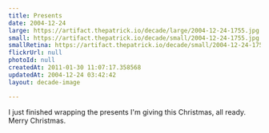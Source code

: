 ```yaml
---
title: Presents
date: 2004-12-24
large: https://artifact.thepatrick.io/decade/large/2004-12-24-1755.jpg
small: https://artifact.thepatrick.io/decade/small/2004-12-24-1755.jpg
smallRetina: https://artifact.thepatrick.io/decade/small/2004-12-24-1755@2x.jpg
flickrUrl: null
photoId: null
createdAt: 2011-01-30 11:07:17.358568
updatedAt: 2004-12-24 03:42:42
layout: decade-image

---
```

I just finished wrapping the presents I'm giving this Christmas, all ready. Merry Christmas.
